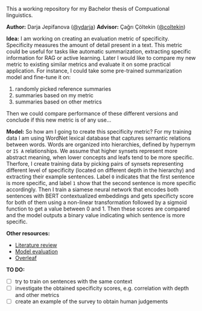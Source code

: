 This a working repository for my Bachelor thesis of Compuational linguistics.

**Author:** Darja Jepifanova ([@ydarja](https://github.com/ydarja))
**Advisor:** Çağrı Çöltekin ([@coltekin](https://github.com/coltekin))


**Idea:** I am working on creating an evaluation metric of specificity. Specificity measures the amount of detail present in a text. This metric could be useful for tasks like automatic summarization, 
extracting specific information for RAG or active learning. Later I would like to compare my new metric to existing similar metrics and evaluate it on some practical application. For instance, I could take some pre-trained
summarization model and fine-tune it on:

1) randomly picked reference summaries
2) summaries based on my metric
3) summaries based on other metrics

Then we could compare performance of these different versions and conclude if this new metric is of any use...

**Model:**  So how am I going to create this specificity metric? For my training data I am using WordNet lexical database that captures semantic relations between words. Words 
are organized into hierarchies, defined by hypernym or `IS A` relationships. We assume that higher synsets represent more abstract meaning, when lower concepts and leafs tend to be more specific.
Therfore, I create training data by picking pairs of synsets representing different level of specificity (located on different depth in the hierarchy) and extracting their example sentences. Label `0` 
indicates that the first sentence is more specific, and label `1` show that the second sentence is more specific accordingly. Then I train a siamese neural network that encodes both sentences with BERT contextualized 
embeddings and gets specificty score for both of them  using a non-linear transformation followed by a sigmoid function to get a value between 0 and 1. Then these scores are compared and the model outputs
a binary value indicating which sentence is more specific.

**Other resources:**
 - [Literature review](https://docs.google.com/document/d/1wW2RFaqRNMYdH-o2QZU5np9fsbLkJIitnioF6VofpEE/edit)
 - [Model evaluation](https://docs.google.com/document/d/1D959CRIQF49fzi6wlFjMwuK4wJY_lwe7yA5gJEMSWr0/edit)
 - [Overleaf](https://ru.overleaf.com/read/vmhtyhwvxxnq#ee8e13)

**TO DO:**
- [ ] try to train on sentences with the same context
- [ ] investigate the obtained specificity scores, e.g. correlation with depth and other metrics
- [ ] create an example of the survey to obtain human judgements 
